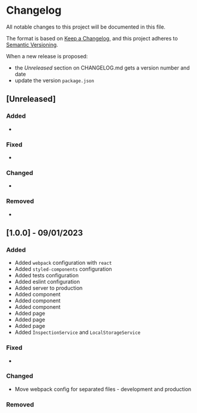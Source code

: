 # Changelog

All notable changes to this project will be documented in this file.

The format is based on [Keep a Changelog](https://keepachangelog.com/en/1.0.0/),
and this project adheres to [Semantic Versioning](https://semver.org/spec/v2.0.0.html).

When a new release is proposed:

- the _Unreleased_ section on CHANGELOG.md gets a version number and date
- update the version `package.json`

## [Unreleased]

### Added

-

### Fixed

-

### Changed

-

### Removed

-

## [1.0.0] - 09/01/2023
### Added

- Added `webpack` configuration with `react`
- Added `styled-components` configuration
- Added tests configuration
- Added eslint configuration
- Added server to production
- Added <Card /> component
- Added <Loading /> component
- Added <NavList /> component
- Added <AddSearch /> page
- Added <Searches /> page
- Added <Base /> page
- Added `ÌnspectionService` and `LocalStorageService`

### Fixed

-

### Changed

- Move webpack config for separated files - development and production

### Removed
